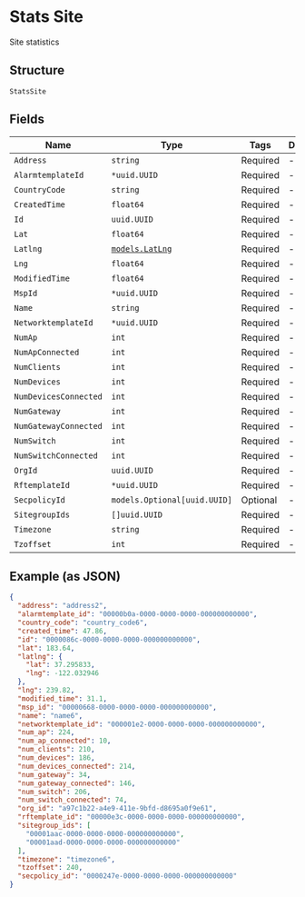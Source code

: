
# Stats Site

Site statistics

## Structure

`StatsSite`

## Fields

| Name | Type | Tags | Description |
|  --- | --- | --- | --- |
| `Address` | `string` | Required | - |
| `AlarmtemplateId` | `*uuid.UUID` | Required | - |
| `CountryCode` | `string` | Required | - |
| `CreatedTime` | `float64` | Required | - |
| `Id` | `uuid.UUID` | Required | - |
| `Lat` | `float64` | Required | - |
| `Latlng` | [`models.LatLng`](../../doc/models/lat-lng.md) | Required | - |
| `Lng` | `float64` | Required | - |
| `ModifiedTime` | `float64` | Required | - |
| `MspId` | `*uuid.UUID` | Required | - |
| `Name` | `string` | Required | - |
| `NetworktemplateId` | `*uuid.UUID` | Required | - |
| `NumAp` | `int` | Required | - |
| `NumApConnected` | `int` | Required | - |
| `NumClients` | `int` | Required | - |
| `NumDevices` | `int` | Required | - |
| `NumDevicesConnected` | `int` | Required | - |
| `NumGateway` | `int` | Required | - |
| `NumGatewayConnected` | `int` | Required | - |
| `NumSwitch` | `int` | Required | - |
| `NumSwitchConnected` | `int` | Required | - |
| `OrgId` | `uuid.UUID` | Required | - |
| `RftemplateId` | `*uuid.UUID` | Required | - |
| `SecpolicyId` | `models.Optional[uuid.UUID]` | Optional | - |
| `SitegroupIds` | `[]uuid.UUID` | Required | - |
| `Timezone` | `string` | Required | - |
| `Tzoffset` | `int` | Required | - |

## Example (as JSON)

```json
{
  "address": "address2",
  "alarmtemplate_id": "00000b0a-0000-0000-0000-000000000000",
  "country_code": "country_code6",
  "created_time": 47.86,
  "id": "0000086c-0000-0000-0000-000000000000",
  "lat": 183.64,
  "latlng": {
    "lat": 37.295833,
    "lng": -122.032946
  },
  "lng": 239.82,
  "modified_time": 31.1,
  "msp_id": "00000668-0000-0000-0000-000000000000",
  "name": "name6",
  "networktemplate_id": "000001e2-0000-0000-0000-000000000000",
  "num_ap": 224,
  "num_ap_connected": 10,
  "num_clients": 210,
  "num_devices": 186,
  "num_devices_connected": 214,
  "num_gateway": 34,
  "num_gateway_connected": 146,
  "num_switch": 206,
  "num_switch_connected": 74,
  "org_id": "a97c1b22-a4e9-411e-9bfd-d8695a0f9e61",
  "rftemplate_id": "00000e3c-0000-0000-0000-000000000000",
  "sitegroup_ids": [
    "00001aac-0000-0000-0000-000000000000",
    "00001aad-0000-0000-0000-000000000000"
  ],
  "timezone": "timezone6",
  "tzoffset": 240,
  "secpolicy_id": "0000247e-0000-0000-0000-000000000000"
}
```

